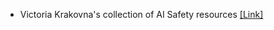 - Victoria Krakovna's collection of AI Safety resources [[Link]](https://vkrakovna.wordpress.com/ai-safety-resources/)
